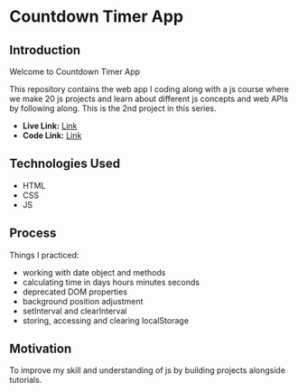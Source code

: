 # Countdown Timer App

## Introduction

Welcome to Countdown Timer App

This repository contains the web app I coding along with a js course where we make 20 js projects and learn about different js concepts and web APIs by following along.
This is the 2nd project in this series.

- **Live Link:** [Link](https://mbilal-x.github.io/js-20__music-player/)
- **Code Link:** [Link](https://github.com/mbilal-x/js-20__music-player)

## Technologies Used

- HTML
- CSS
- JS

## Process

Things I practiced:

- working with date object and methods
- calculating time in days hours minutes seconds
- deprecated DOM properties
- background position adjustment
- setInterval and clearInterval
- storing, accessing and clearing localStorage

## Motivation

To improve my skill and understanding of js by building projects alongside tutorials.
